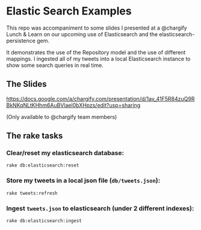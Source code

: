 Elastic Search Examples
=======================

This repo was accompaniment to some slides I presented at a @chargify Lunch &
Learn on our upcoming use of Elasticsearch and the elasticsearch-persistence
gem.

It demonstrates the use of the Repository model and the use of different
mappings.  I ingested all of my tweets into a local Elasticsearch instance
to show some search queries in real time.

The Slides
----------

<https://docs.google.com/a/chargify.com/presentation/d/1av_41F5R84zuQ9RBkNKqNLtKHhm6AuBVlael0bXHpzs/edit?usp=sharing>

(Only available to @chargify team members)

The rake tasks
--------------

### Clear/reset my elasticsearch database:

```
rake db:elasticsearch:reset
```

### Store my tweets in a local json file (`db/tweets.json`):

```
rake tweets:refresh
```

### Ingest `tweets.json` to elasticsearch (under 2 different indexes):

```
rake db:elasticsearch:ingest
```
